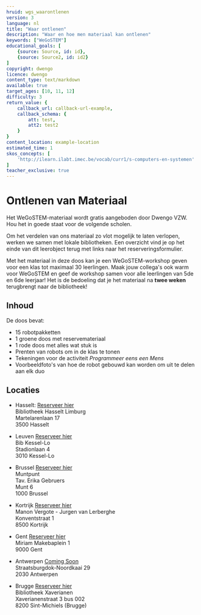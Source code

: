```yaml
---
hruid: wgs_waarontlenen
version: 3
language: nl
title: "Waar ontlenen"
description: "Waar en hoe men materiaal kan ontlenen"
keywords: ["WeGoSTEM"]
educational_goals: [
    {source: Source, id: id}, 
    {source: Source2, id: id2}
]
copyright: dwengo
licence: dwengo
content_type: text/markdown
available: true
target_ages: [10, 11, 12]
difficulty: 3
return_value: {
    callback_url: callback-url-example,
    callback_schema: {
        att: test,
        att2: test2
    }
}
content_location: example-location
estimated_time: 1
skos_concepts: [
    'http://ilearn.ilabt.imec.be/vocab/curr1/s-computers-en-systemen'
]
teacher_exclusive: true
---
```


# Ontlenen van Materiaal

Het WeGoSTEM-materiaal wordt gratis aangeboden door Dwengo VZW. Hou het in goede staat voor de volgende scholen.

Om het verdelen van ons materiaal zo vlot mogelijk te laten verlopen, werken we samen met lokale bibliotheken. Een overzicht vind je op het einde van dit leerobject terug met links naar het reserveringsformulier.

Met het materiaal in deze doos kan je een WeGoSTEM-workshop geven voor een klas tot maximaal 30 leerlingen. Maak jouw collega's ook warm voor WeGoSTEM en geef de workshop samen voor alle leerlingen van 5de en 6de leerjaar!
Het is de bedoeling dat je het materiaal na **twee weken** terugbrengt naar de bibliotheek!

## Inhoud
De doos bevat:
* 15 robotpakketten
* 1 groene doos met reservemateriaal
* 1 rode doos met alles wat stuk is
* Prenten van robots om in de klas te tonen
* Tekeningen voor de activiteit *Programmeer eens een Mens*
* Voorbeeldfoto's van hoe de robot gebouwd kan worden om uit te delen aan elk duo

## Locaties
* Hasselt: [Reserveer hier](https://bibliotheek.hasselt.be/provincielimburg.net?id=75442 "Reserveren")  
Bibliotheek Hasselt Limburg  
Martelarenlaan 17  
3500 Hasselt

* Leuven [Reserveer hier](https://leuven.bibliotheek.be/agenda/wegostem?theme=32 "Reserveren")  
Bib Kessel-Lo  
Stadionlaan 4  
3010 Kessel-Lo

* Brussel <a href="mailto:erika.gebruers@muntpunt.be">Reserveer hier</a>  
Muntpunt  
Tav. Erika Gebruers  
Munt 6  
1000 Brussel

* Kortrijk [Reserveer hier](https://kortrijk.bibliotheek.be/catalogus/we-go-stem/spel/wise-westvlaanderen_3888012 "Reserveren")  
Manon Vergote - Jurgen van Lerberghe  
Konventstraat 1  
8500 Kortrijk

* Gent [Reserveer hier](https://gent.bibliotheek.be/formulier/aanvraagformulier-wegostem "Reserveren")  
Miriam Makebaplein 1  
9000 Gent

* Antwerpen [Coming Soon]( "Reserveren")  
Straatsburgdok-Noordkaai 29  
2030 Antwerpen

* Brugge [Reserveer hier](https://brugge.bibliotheek.be/basisonderwijs "Reserveren")  
Bibliotheek Xaverianen  
Xaverianenstraat 3 bus 002  
8200 Sint-Michiels (Brugge)